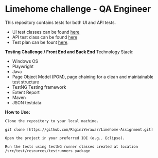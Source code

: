 # Limehome challenge - QA Engineer
This repository contains tests for both UI and API tests.
- UI test classes can be found [here](https://github.com/RaginiYerawar/Limehome-Assignment/tree/main/src/test/java/com/qa/tests)
- API test class can be found [here](https://github.com/RaginiYerawar/Limehome-Assignment/tree/main/src/test/java/com/qa/apitests)
- Test plan can be fount [here](https://docs.google.com/spreadsheets/d/1bbjD-U3XHUJS33RCAGqcLbtCHB4fABhl/edit?usp=drive_link&ouid=107477023089635557750&rtpof=true&sd=true).

**Testing Challenge / Front End and Back End**
Technology Stack:

- Windows OS
- Playwright
- Java
- Page Object Model (POM), page chaining for a clean and maintainable test structure
- TestNG Testing framework
- Extent Report
- Maven
- JSON testdata

**How to Use:**

    Clone the repository to your local machine.

    git clone [https://github.com/RaginiYerawar/Limehome-Assignment.git]

    Open the project in your preferred IDE (e.g., Eclipse).

    Run the tests using testNG runner classes created at location /src/test/resources/testrunners package

